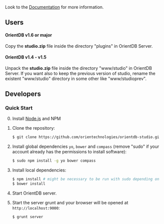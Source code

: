 Look to the [Documentation](http://orientdb.com/docs/last/Home-page.html) for more information.

## Users
#### OrientDB v1.6 or major

Copy the **studio.zip** file inside the directory "plugins" in OrientDB Server.

#### OrientDB v1.4 - v1.5

Unpack the **studio.zip** file inside the directory "www/studio" in OrientDB Server. If you want also to keep the previous version of studio, rename the existent "www/studio" directory in some other like "www/studioprev".

## Developers

### Quick Start

0. Install [Node.js](http://nodejs.org/) and NPM 

1. Clone the repository:

    ```bash
    $ git clone https://github.com/orientechnologies/orientdb-studio.git
    ```

2. Install global dependencies `yo`, `bower` and `compass` (remove "sudo" if your account already has the permissions to install software):

    ```bash
    $ sudo npm install -g yo bower compass
    ```

3. Install local dependencies:

    ```bash
    $ npm install # might be necessary to be run with sudo depending on whether the dependencies have been installed with sudo or not
    $ bower install
    ```

4. Start OrientDB server.


5. Start the server grunt and your browser will be opened at `http://localhost:9000`:

    ```bash
	$ grunt server
    ```
    
